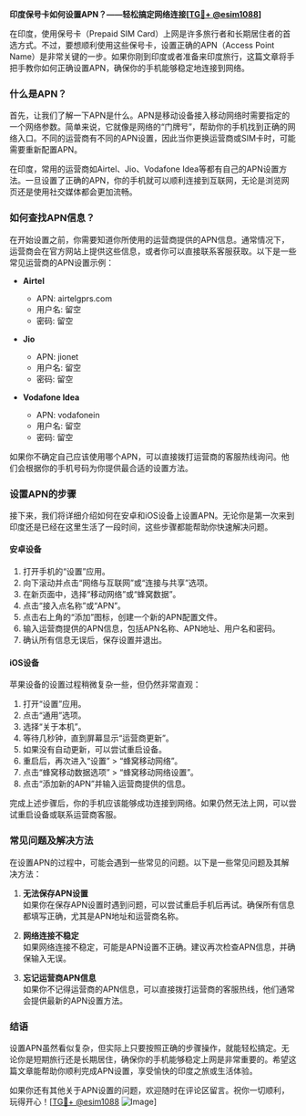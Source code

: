 **印度保号卡如何设置APN？——轻松搞定网络连接[[TG💪+ @esim1088](https://t.me/s/esim1088)]**

在印度，使用保号卡（Prepaid SIM Card）上网是许多旅行者和长期居住者的首选方式。不过，要想顺利使用这些保号卡，设置正确的APN（Access Point Name）是非常关键的一步。如果你刚到印度或者准备来印度旅行，这篇文章将手把手教你如何正确设置APN，确保你的手机能够稳定地连接到网络。

### 什么是APN？

首先，让我们了解一下APN是什么。APN是移动设备接入移动网络时需要指定的一个网络参数。简单来说，它就像是网络的“门牌号”，帮助你的手机找到正确的网络入口。不同的运营商有不同的APN设置，因此当你更换运营商或SIM卡时，可能需要重新配置APN。

在印度，常用的运营商如Airtel、Jio、Vodafone Idea等都有自己的APN设置方法。一旦设置了正确的APN，你的手机就可以顺利连接到互联网，无论是浏览网页还是使用社交媒体都会更加流畅。

### 如何查找APN信息？

在开始设置之前，你需要知道你所使用的运营商提供的APN信息。通常情况下，运营商会在官方网站上提供这些信息，或者你可以直接联系客服获取。以下是一些常见运营商的APN设置示例：

- **Airtel**
  - APN: airtelgprs.com
  - 用户名: 留空
  - 密码: 留空

- **Jio**
  - APN: jionet
  - 用户名: 留空
  - 密码: 留空

- **Vodafone Idea**
  - APN: vodafonein
  - 用户名: 留空
  - 密码: 留空

如果你不确定自己应该使用哪个APN，可以直接拨打运营商的客服热线询问。他们会根据你的手机号码为你提供最合适的设置方法。

### 设置APN的步骤

接下来，我们将详细介绍如何在安卓和iOS设备上设置APN。无论你是第一次来到印度还是已经在这里生活了一段时间，这些步骤都能帮助你快速解决问题。

#### 安卓设备

1. 打开手机的“设置”应用。
2. 向下滚动并点击“网络与互联网”或“连接与共享”选项。
3. 在新页面中，选择“移动网络”或“蜂窝数据”。
4. 点击“接入点名称”或“APN”。
5. 点击右上角的“添加”图标，创建一个新的APN配置文件。
6. 输入运营商提供的APN信息，包括APN名称、APN地址、用户名和密码。
7. 确认所有信息无误后，保存设置并退出。

#### iOS设备

苹果设备的设置过程稍微复杂一些，但仍然非常直观：

1. 打开“设置”应用。
2. 点击“通用”选项。
3. 选择“关于本机”。
4. 等待几秒钟，直到屏幕显示“运营商更新”。
5. 如果没有自动更新，可以尝试重启设备。
6. 重启后，再次进入“设置” > “蜂窝移动网络”。
7. 点击“蜂窝移动数据选项” > “蜂窝移动网络设置”。
8. 点击“添加新的APN”并输入运营商提供的信息。

完成上述步骤后，你的手机应该能够成功连接到网络。如果仍然无法上网，可以尝试重启设备或联系运营商客服。

### 常见问题及解决方法

在设置APN的过程中，可能会遇到一些常见的问题。以下是一些常见问题及其解决方法：

1. **无法保存APN设置**  
   如果你在保存APN设置时遇到问题，可以尝试重启手机后再试。确保所有信息都填写正确，尤其是APN地址和运营商名称。

2. **网络连接不稳定**  
   如果网络连接不稳定，可能是APN设置不正确。建议再次检查APN信息，并确保输入无误。

3. **忘记运营商APN信息**  
   如果你不记得运营商的APN信息，可以直接拨打运营商的客服热线，他们通常会提供最新的APN设置方法。

### 结语

设置APN虽然看似复杂，但实际上只要按照正确的步骤操作，就能轻松搞定。无论你是短期旅行还是长期居住，确保你的手机能够稳定上网是非常重要的。希望这篇文章能帮助你顺利完成APN设置，享受愉快的印度之旅或生活体验。

如果你还有其他关于APN设置的问题，欢迎随时在评论区留言。祝你一切顺利，玩得开心！[[TG💪+ @esim1088](https://t.me/s/esim1088) ![Image](https://i.postimg.cc/4NQfJmqS/Snipaste-2025-05-13-00-14-12.png)]